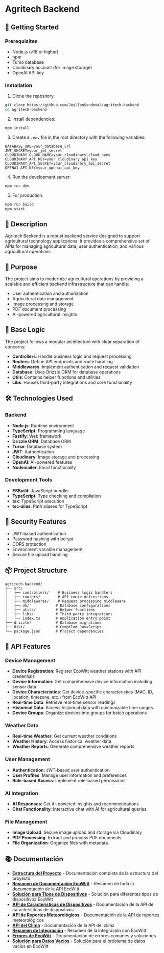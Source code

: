 # Agritech Backend

## 🚀 Getting Started

### Prerequisites
- Node.js (v18 or higher)
- npm
- Turso database
- Cloudinary account (for image storage)
- OpenAI API key

### Installation

1. Clone the repository:
```bash
git clone https://github.com/JeyllonSandoval/agritech-backend
cd agritech-backend
```

2. Install dependencies:
```bash
npm install
```

3. Create a `.env` file in the root directory with the following variables:
```env
DATABASE_URL=your_database_url
JWT_SECRET=your_jwt_secret
CLOUDINARY_CLOUD_NAME=your_cloudinary_cloud_name
CLOUDINARY_API_KEY=your_cloudinary_api_key
CLOUDINARY_API_SECRET=your_cloudinary_api_secret
OPENAI_API_KEY=your_openai_api_key
```

4. Run the development server:
```bash
npm run dev
```

5. For production:
```bash
npm run build
npm start
```

## 📝 Description

Agritech Backend is a robust backend service designed to support agricultural technology applications. It provides a comprehensive set of APIs for managing agricultural data, user authentication, and various agricultural operations.

## 🎯 Purpose

The project aims to modernize agricultural operations by providing a scalable and efficient backend infrastructure that can handle:
- User authentication and authorization
- Agricultural data management
- Image processing and storage
- PDF document processing
- AI-powered agricultural insights

## 🧠 Base Logic

The project follows a modular architecture with clear separation of concerns:
- **Controllers**: Handle business logic and request processing
- **Routers**: Define API endpoints and route handling
- **Middlewares**: Implement authentication and request validation
- **Database**: Uses Drizzle ORM for database operations
- **Utils**: Contains helper functions and utilities
- **Libs**: Houses third-party integrations and core functionality

## 🛠️ Technologies Used

### Backend
- **Node.js**: Runtime environment
- **TypeScript**: Programming language
- **Fastify**: Web framework
- **Drizzle ORM**: Database ORM
- **Turso**: Database system
- **JWT**: Authentication
- **Cloudinary**: Image storage and processing
- **OpenAI**: AI-powered features
- **Nodemailer**: Email functionality

### Development Tools
- **ESBuild**: JavaScript bundler
- **TypeScript**: Type checking and compilation
- **tsx**: TypeScript execution
- **tsc-alias**: Path aliases for TypeScript

## 🔐 Security Features
- JWT-based authentication
- Password hashing with bcrypt
- CORS protection
- Environment variable management
- Secure file upload handling

## 📦 Project Structure
```
agritech-backend/
├── src/
│   ├── controllers/    # Business logic handlers
│   ├── routers/        # API route definitions
│   ├── middlewares/    # Request processing middleware
│   ├── db/            # Database configurations
│   ├── utils/         # Helper functions
│   ├── libs/          # Third-party integrations
│   └── index.ts       # Application entry point
├── drizzle/           # Database migrations
├── dist/              # Compiled JavaScript
└── package.json       # Project dependencies
```

## 🔧 API Features

### Device Management
- **Device Registration**: Register EcoWitt weather stations with API credentials
- **Device Information**: Get comprehensive device information including sensor data
- **Device Characteristics**: Get device-specific characteristics (MAC, ID, location, timezone, etc.) from EcoWitt API
- **Real-time Data**: Retrieve real-time sensor readings
- **Historical Data**: Access historical data with customizable time ranges
- **Device Groups**: Organize devices into groups for batch operations

### Weather Data
- **Real-time Weather**: Get current weather conditions
- **Weather History**: Access historical weather data
- **Weather Reports**: Generate comprehensive weather reports

### User Management
- **Authentication**: JWT-based user authentication
- **User Profiles**: Manage user information and preferences
- **Role-based Access**: Implement role-based permissions

### AI Integration
- **AI Responses**: Get AI-powered insights and recommendations
- **Chat Functionality**: Interactive chat with AI for agricultural queries

### File Management
- **Image Upload**: Secure image upload and storage via Cloudinary
- **PDF Processing**: Extract and process PDF documents
- **File Organization**: Organize files with metadata

## 📚 Documentación

- **[Estructura del Proyecto](DOCUMENTATION_STRUCTURE.md)** - Documentación completa de la estructura del proyecto
- **[Resumen de Documentación EcoWitt](ECOWITT_DOCUMENTATION_SUMMARY.md)** - Resumen de toda la documentación de la API EcoWitt
- **[Solución para Tipos de Dispositivos](ECOWITT_DEVICE_TYPES_SOLUTION.md)** - Solución para diferentes tipos de dispositivos EcoWitt
- **[API de Características de Dispositivos](DEVICE_CHARACTERISTICS_API.md)** - Documentación de la API de características de dispositivos
- **[API de Reportes Meteorológicos](DEVICE_WEATHER_REPORTS_API.md)** - Documentación de la API de reportes meteorológicos
- **[API del Clima](WEATHER_API.md)** - Documentación de la API del clima
- **[Resumen de Integración](INTEGRATION_SUMMARY.md)** - Resumen de la integración con EcoWitt
- **[Errores de EcoWitt](ECOWITT_ERRORS.md)** - Documentación de errores comunes y soluciones
- **[Solución para Datos Vacíos](ECOWITT_EMPTY_DATA_SOLUTION.md)** - Solución para el problema de datos vacíos en EcoWitt
